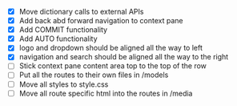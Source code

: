 - [x] Move dictionary calls to external APIs
- [x] Add back abd forward navigation to context pane
- [x] Add COMMIT functionality
- [x] Add AUTO functionality
- [x] logo and dropdown should be aligned all the way to left
- [x] navigation and search should be aligned all the way to the right
- [ ] Stick context pane content area top to the top of the row
- [ ] Put all the routes to their own files in /models
- [ ] Move all styles to style.css
- [ ] Move all route specific html into the routes in /media